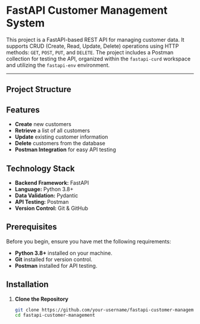 # FastAPI Customer Management System

This project is a FastAPI-based REST API for managing customer data. It supports CRUD (Create, Read, Update, Delete) operations using HTTP methods: `GET`, `POST`, `PUT`, and `DELETE`. The project includes a Postman collection for testing the API, organized within the `fastapi-curd` workspace and utilizing the `fastapi-env` environment.



---

 ## Project Structure


## Features

- **Create** new customers
- **Retrieve** a list of all customers
- **Update** existing customer information
- **Delete** customers from the database
- **Postman Integration** for easy API testing

## Technology Stack

- **Backend Framework:** FastAPI
- **Language:** Python 3.8+
- **Data Validation:** Pydantic
- **API Testing:** Postman
- **Version Control:** Git & GitHub

## Prerequisites

Before you begin, ensure you have met the following requirements:

- **Python 3.8+** installed on your machine. 
- **Git** installed for version control.
- **Postman** installed for API testing. 

## Installation

1. **Clone the Repository**

   ```bash
   git clone https://github.com/your-username/fastapi-customer-management.git
   cd fastapi-customer-management
